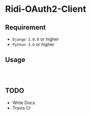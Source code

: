 
# Ridi-OAuth2-Client

## Requirement
- `Django 2.0.0` or higher
- `Python 3.6` or higher


## Usage

```



```


## TODO

- Write Docs
- Travis CI